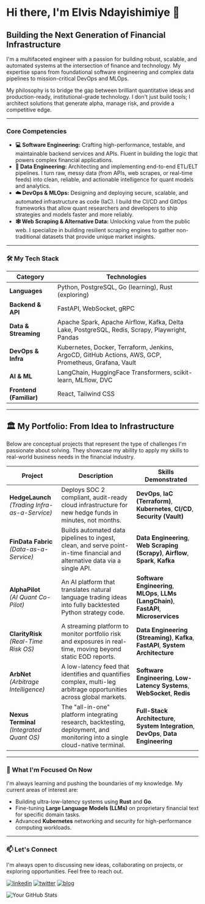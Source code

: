 # Hi there, I'm Elvis Ndayishimiye 👋

## Building the Next Generation of Financial Infrastructure

I'm a multifaceted engineer with a passion for building robust, scalable, and automated systems at the intersection of finance and technology. My expertise spans from foundational software engineering and complex data pipelines to mission-critical DevOps and MLOps.

My philosophy is to bridge the gap between brilliant quantitative ideas and production-ready, institutional-grade technology. I don't just build tools; I architect solutions that generate alpha, manage risk, and provide a competitive edge.

---

### Core Competencies

*   **💻 Software Engineering:** Crafting high-performance, testable, and maintainable backend services and APIs. Fluent in building the logic that powers complex financial applications.
*   **🔗 Data Engineering:** Architecting and implementing end-to-end ETL/ELT pipelines. I turn raw, messy data (from APIs, web scrapes, or real-time feeds) into clean, reliable, and actionable intelligence for quant models and analytics.
*   **☁️ DevOps & MLOps:** Designing and deploying secure, scalable, and automated infrastructure as code (IaC). I build the CI/CD and GitOps frameworks that allow quant researchers and developers to ship strategies and models faster and more reliably.
*   **🕸️ Web Scraping & Alternative Data:** Unlocking value from the public web. I specialize in building resilient scraping engines to gather non-traditional datasets that provide unique market insights.

---

### 🛠️ My Tech Stack

| Category                | Technologies                                                                                             |
| ------------------------| -------------------------------------------------------------------------------------------------------- |
| **Languages**           | Python, PostgreSQL, Go (learning), Rust (exploring)                                                      |
| **Backend & API**       | FastAPI, WebSocket, gRPC                                                                                 |
| **Data & Streaming**    | Apache Spark, Apache Airflow, Kafka, Delta Lake, PostgreSQL, Redis, Scrapy, Playwright, Pandas           |
| **DevOps & Infra**      | Kubernetes, Docker, Terraform, Jenkins, ArgoCD, GitHub Actions, AWS, GCP, Prometheus, Grafana, Vault     |
| **AI & ML**             | LangChain, HuggingFace Transformers, scikit-learn, MLflow, DVC                                           |
| **Frontend (Familiar)** | React, Tailwind CSS                                                                                      |

---

## 🏛️ My Portfolio: From Idea to Infrastructure

Below are conceptual projects that represent the type of challenges I'm passionate about solving. They showcase my ability to apply my skills to real-world business needs in the financial industry.

| Project                                       | Description                                                                                              | Skills Demonstrated                                                                      |
| --------------------------------------------- | -------------------------------------------------------------------------------------------------------- | ---------------------------------------------------------------------------------------- |
| **HedgeLaunch** </br> _(Trading Infra-as-a-Service)_ | Deploys SOC 2 compliant, audit-ready cloud infrastructure for new hedge funds in minutes, not months.  | **DevOps**, **IaC (Terraform)**, **Kubernetes**, **CI/CD**, **Security (Vault)**           |
| **FinData Fabric** </br> _(Data-as-a-Service)_      | Builds automated data pipelines to ingest, clean, and serve point-in-time financial and alternative data via a single API. | **Data Engineering**, **Web Scraping (Scrapy)**, **Airflow**, **Spark**, **Kafka**         |
| **AlphaPilot** </br> _(AI Quant Co-Pilot)_          | An AI platform that translates natural language trading ideas into fully backtested Python strategy code. | **Software Engineering**, **MLOps**, **LLMs (LangChain)**, **FastAPI**, **Microservices**  |
| **ClarityRisk** </br> _(Real-Time Risk OS)_         | A streaming platform to monitor portfolio risk and exposures in real-time, moving beyond static EOD reports. | **Data Engineering (Streaming)**, **Kafka**, **FastAPI**, **System Architecture**          |
| **ArbNet** </br> _(Arbitrage Intelligence)_    | A low-latency feed that identifies and quantifies complex, multi-leg arbitrage opportunities across global markets. | **Software Engineering**, **Low-Latency Systems**, **WebSocket**, **Redis**                |
| **Nexus Terminal** </br> _(Integrated Quant OS)_   | The "all-in-one" platform integrating research, backtesting, deployment, and monitoring into a single cloud-native terminal. | **Full-Stack Architecture**, **System Integration**, **DevOps**, **Data Engineering**    |

---

### 🌱 What I'm Focused On Now

I'm always learning and pushing the boundaries of my knowledge. My current areas of interest are:
*   Building ultra-low-latency systems using **Rust** and **Go**.
*   Fine-tuning **Large Language Models (LLMs)** on proprietary financial text for specific domain tasks.
*   Advanced **Kubernetes** networking and security for high-performance computing workloads.

---

### 📫 Let's Connect

I'm always open to discussing new ideas, collaborating on projects, or exploring opportunities. Feel free to reach out.

[![linkedin](https://img.shields.io/badge/linkedin-0A66C2?style=for-the-badge&logo=linkedin&logoColor=white)](https://www.linkedin.com/in/elvispronda/)
[![twitter](https://img.shields.io/badge/twitter-1DA1F2?style=for-the-badge&logo=twitter&logoColor=white)](https://twitter.com/@elvispronda)
[![blog](https://img.shields.io/badge/blog-232F3E?style=for-the-badge&logo=dev.to&logoColor=white)](https://pronda.com/)

![Your GitHub Stats](https://github-readme-stats.vercel.app/api?username=elvispronda&show_icons=true&theme=dracula&hide_border=true&count_private=true)
